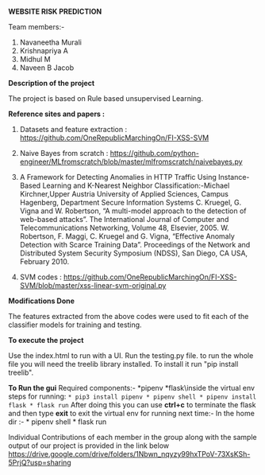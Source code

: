 __WEBSITE RISK PREDICTION__


Team members:-
1)	Navaneetha Murali
2)	Krishnapriya A
3) 	Midhul M
4)	Naveen B Jacob

__Description of the project__

The project is based on Rule based unsupervised Learning. 

__Reference sites and papers :__

1) Datasets and feature extraction : https://github.com/OneRepublicMarchingOn/FI-XSS-SVM

2) Naive Bayes from scratch : https://github.com/python-engineer/MLfromscratch/blob/master/mlfromscratch/naivebayes.py 

3) A Framework for Detecting Anomalies in HTTP Traffic Using Instance-Based Learning and K-Nearest Neighbor Classification:-Michael Kirchner,Upper Austria University of Applied Sciences, Campus Hagenberg, Department Secure Information Systems
C. Kruegel, G. Vigna and W. Robertson, “A multi-model approach to the detection of web-based attacks”. The International Journal of Computer and Telecommunications Networking, Volume 48, Elsevier, 2005.
W. Robertson, F. Maggi, C. Kruegel and G. Vigna, “Effective Anomaly
Detection with Scarce Training Data”. Proceedings of the Network and Distributed System Security Symposium (NDSS), San Diego, CA USA, February 2010.

4) SVM codes : https://github.com/OneRepublicMarchingOn/FI-XSS-SVM/blob/master/xss-linear-svm-original.py 

__Modifications Done__

The features extracted from the above codes were used to fit each of the classifier models for training and testing. 

__To execute the project__

Use the index.html to run with a UI.
Run the testing.py file.
to run the whole file you will need the treelib library installed. To install it run "pip install treelib".


__To Run the gui__
    Required components:-
        *pipenv
        *flask\\inside the virtual env
        steps for running:
        ```
            * pip3 install pipenv
            * pipenv shell
            * pipenv install flask
            * flask run
        ```
            After doing this you can use __ctrl+c__ to terminate the flask and then type __exit__ to exit the virtual env
            for running next time:- 
                In the home dir :-
                    * pipenv shell
                    * flask run


Individual Contributions of each member in the group along with the sample output of our project is provided in the link below
https://drive.google.com/drive/folders/1Nbwn_nqyzy99hxTPoV-73XsKSh-5PrjQ?usp=sharing
